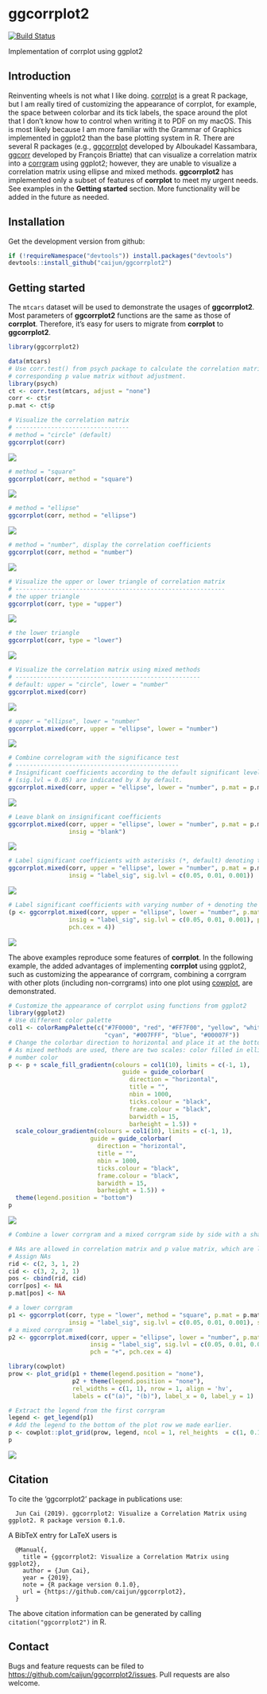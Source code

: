 
# ggcorrplot2

[![Build
Status](https://travis-ci.org/caijun/ggcorrplot2.svg?branch=master)](https://travis-ci.org/caijun/ggcorrplot2)

Implementation of corrplot using ggplot2

## Introduction

Reinventing wheels is not what I like doing.
[corrplot](https://CRAN.R-project.org/package=corrplot) is a great R
package, but I am really tired of customizing the appearance of
corrplot, for example, the space between colorbar and its tick labels,
the space around the plot that I don’t know how to control when writing
it to PDF on my macOS. This is most likely because I am more familiar
with the Grammar of Graphics implemented in ggplot2 than the base
plotting system in R. There are several R packages (e.g.,
[ggcorrplot](https://github.com/kassambara/ggcorrplot) developed by
Alboukadel Kassambara, [ggcorr](https://github.com/briatte/ggcorr)
developed by François Briatte) that can visualize a correlation matrix
into a
[corrgram](https://www.tandfonline.com/doi/abs/10.1198/000313002533)
using ggplot2; however, they are unable to visualize a correlation
matrix using ellipse and mixed methods. **ggcorrplot2** has implemented
only a subset of features of **corrplot** to meet my urgent needs. See
examples in the **Getting started** section. More functionality will be
added in the future as needed.

## Installation

Get the development version from github:

``` r
if (!requireNamespace("devtools")) install.packages("devtools")
devtools::install_github("caijun/ggcorrplot2")
```

## Getting started

The `mtcars` dataset will be used to demonstrate the usages of
**ggcorrplot2**. Most parameters of **ggcorrplot2** functions are the
same as those of **corrplot**. Therefore, it’s easy for users to migrate
from **corrplot** to **ggcorrplot2**.

``` r
library(ggcorrplot2)

data(mtcars)
# Use corr.test() from psych package to calculate the correlation matrix and 
# corresponding p value matrix without adjustment.
library(psych)
ct <- corr.test(mtcars, adjust = "none")
corr <- ct$r
p.mat <- ct$p

# Visualize the correlation matrix
# --------------------------------
# method = "circle" (default)
ggcorrplot(corr)
```

![](figs/README-unnamed-chunk-2-1.png)<!-- -->

``` r
# method = "square"
ggcorrplot(corr, method = "square")
```

![](figs/README-unnamed-chunk-2-2.png)<!-- -->

``` r
# method = "ellipse"
ggcorrplot(corr, method = "ellipse")
```

![](figs/README-unnamed-chunk-2-3.png)<!-- -->

``` r
# method = "number", display the correlation coefficients
ggcorrplot(corr, method = "number")
```

![](figs/README-unnamed-chunk-2-4.png)<!-- -->

``` r
# Visualize the upper or lower triangle of correlation matrix
# -----------------------------------------------------------
# the upper triangle
ggcorrplot(corr, type = "upper")
```

![](figs/README-unnamed-chunk-2-5.png)<!-- -->

``` r
# the lower triangle
ggcorrplot(corr, type = "lower")
```

![](figs/README-unnamed-chunk-2-6.png)<!-- -->

``` r
# Visualize the correlation matrix using mixed methods
# ----------------------------------------------------
# default: upper = "circle", lower = "number"
ggcorrplot.mixed(corr)
```

![](figs/README-unnamed-chunk-2-7.png)<!-- -->

``` r
# upper = "ellipse", lower = "number"
ggcorrplot.mixed(corr, upper = "ellipse", lower = "number")
```

![](figs/README-unnamed-chunk-2-8.png)<!-- -->

``` r
# Combine correlogram with the significance test
# ----------------------------------------------
# Insignificant coefficients according to the default significant level 
# (sig.lvl = 0.05) are indicated by X by default.
ggcorrplot.mixed(corr, upper = "ellipse", lower = "number", p.mat = p.mat)
```

![](figs/README-unnamed-chunk-2-9.png)<!-- -->

``` r
# Leave blank on insignificant coefficients
ggcorrplot.mixed(corr, upper = "ellipse", lower = "number", p.mat = p.mat, 
                 insig = "blank")
```

![](figs/README-unnamed-chunk-2-10.png)<!-- -->

``` r
# Label significant coefficients with asterisks (*, default) denoting the significance level
ggcorrplot.mixed(corr, upper = "ellipse", lower = "number", p.mat = p.mat, 
                 insig = "label_sig", sig.lvl = c(0.05, 0.01, 0.001))
```

![](figs/README-unnamed-chunk-2-11.png)<!-- -->

``` r
# Label significant coefficients with varying number of + denoting the significance level
(p <- ggcorrplot.mixed(corr, upper = "ellipse", lower = "number", p.mat = p.mat, 
                 insig = "label_sig", sig.lvl = c(0.05, 0.01, 0.001), pch = "+", 
                 pch.cex = 4))
```

![](figs/README-unnamed-chunk-2-12.png)<!-- -->

The above examples reproduce some features of **corrplot**. In the
following example, the added advantages of implementing **corrplot**
using ggplot2, such as customizing the appearance of corrgram, combining
a corrgram with other plots (including non-corrgrams) into one plot
using [cowplot](https://github.com/wilkelab/cowplot), are demonstrated.

``` r
# Customize the appearance of corrplot using functions from ggplot2
library(ggplot2)
# Use different color palette
col1 <- colorRampPalette(c("#7F0000", "red", "#FF7F00", "yellow", "white",
                           "cyan", "#007FFF", "blue", "#00007F"))
# Change the colorbar direction to horizontal and place it at the bottom
# As mixed methods are used, there are two scales: color filled in ellipse and 
# number color
p <- p + scale_fill_gradientn(colours = col1(10), limits = c(-1, 1),
                                guide = guide_colorbar(
                                  direction = "horizontal",
                                  title = "",
                                  nbin = 1000,
                                  ticks.colour = "black",
                                  frame.colour = "black",
                                  barwidth = 15,
                                  barheight = 1.5)) +
  scale_colour_gradientn(colours = col1(10), limits = c(-1, 1),
                       guide = guide_colorbar(
                         direction = "horizontal",
                         title = "",
                         nbin = 1000,
                         ticks.colour = "black",
                         frame.colour = "black",
                         barwidth = 15,
                         barheight = 1.5)) +
  theme(legend.position = "bottom")
p
```

<img src="figs/README-unnamed-chunk-3-1.png" style="display: block; margin: auto;" />

``` r
# Combine a lower corrgram and a mixed corrgram side by side with a shared colorbar on the bottom

# NAs are allowed in correlation matrix and p value matrix, which are labelled as NA
# Assign NAs
rid <- c(2, 3, 1, 2)
cid <- c(3, 2, 2, 1)
pos <- cbind(rid, cid)
corr[pos] <- NA
p.mat[pos] <- NA

# a lower corrgram
p1 <- ggcorrplot(corr, type = "lower", method = "square", p.mat = p.mat, 
                 insig = "label_sig", sig.lvl = c(0.05, 0.01, 0.001), show.diag = FALSE)
# a mixed corrgram
p2 <- ggcorrplot.mixed(corr, upper = "ellipse", lower = "number", p.mat = p.mat, 
                       insig = "label_sig", sig.lvl = c(0.05, 0.01, 0.001), 
                       pch = "+", pch.cex = 4)

library(cowplot)
prow <- plot_grid(p1 + theme(legend.position = "none"),
                  p2 + theme(legend.position = "none"),
                  rel_widths = c(1, 1), nrow = 1, align = 'hv',
                  labels = c("(a)", "(b)"), label_x = 0, label_y = 1)

# Extract the legend from the first corrgram
legend <- get_legend(p1)
# Add the legend to the bottom of the plot row we made earlier.
p <- cowplot::plot_grid(prow, legend, ncol = 1, rel_heights  = c(1, 0.15))
p
```

<img src="figs/README-unnamed-chunk-3-2.png" style="display: block; margin: auto;" />

## Citation

To cite the ‘ggcorrplot2’ package in publications use:

``` 
  Jun Cai (2019). ggcorrplot2: Visualize a Correlation Matrix using ggplot2. R package version 0.1.0.
```

A BibTeX entry for LaTeX users is

``` 
  @Manual{,
    title = {ggcorrplot2: Visualize a Correlation Matrix using ggplot2},
    author = {Jun Cai},
    year = {2019},
    note = {R package version 0.1.0},
    url = {https://github.com/caijun/ggcorrplot2},
  }
```

The above citation information can be generated by calling
`citation("ggcorrplot2")` in R.

## Contact

Bugs and feature requests can be filed to
<https://github.com/caijun/ggcorrplot2/issues>. Pull requests are also
welcome.
